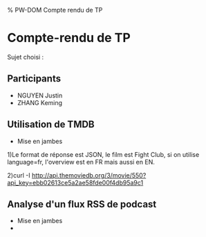 % PW-DOM  Compte rendu de TP

# Compte-rendu de TP

Sujet choisi : 

## Participants 

* NGUYEN Justin
* ZHANG Keming


## Utilisation de TMDB
* Mise en jambes

1)Le format de réponse est JSON, le film est Fight Club, si on utilise language=fr, l'overview est en FR mais aussi en EN.

2)curl -I http://api.themoviedb.org/3/movie/550?api_key=ebb02613ce5a2ae58fde00f4db95a9c1

## Analyse d'un flux RSS de podcast
* Mise en jambes
*
